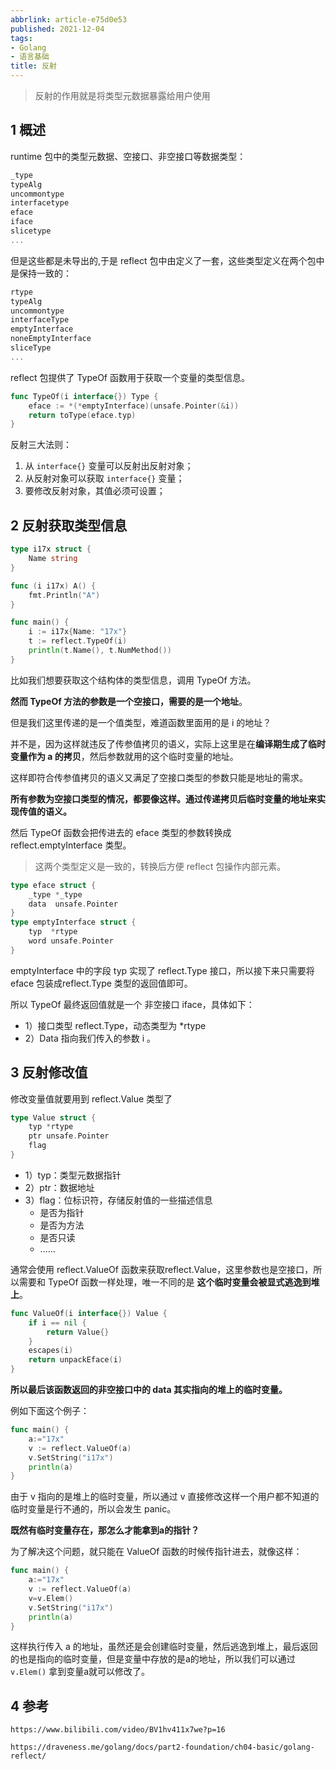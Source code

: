 ```yaml
---
abbrlink: article-e75d0e53
published: 2021-12-04
tags:
- Golang
- 语言基础
title: 反射
---
```


>反射的作用就是将类型元数据暴露给用户使用

<!--more-->
## 1 概述

 runtime 包中的类型元数据、空接口、非空接口等数据类型：

```go
_type
typeAlg
uncommontype
interfacetype
eface
iface
slicetype
...
```

但是这些都是未导出的,于是 reflect 包中由定义了一套，这些类型定义在两个包中是保持一致的：

```go
rtype
typeAlg
uncommontype
interfaceType
emptyInterface
noneEmptyInterface
sliceType
...
```


reflect 包提供了 TypeOf 函数用于获取一个变量的类型信息。

```go
func TypeOf(i interface{}) Type {
	eface := *(*emptyInterface)(unsafe.Pointer(&i))
	return toType(eface.typ)
}
```


反射三大法则：

1. 从 `interface{}` 变量可以反射出反射对象；
2. 从反射对象可以获取 `interface{}` 变量；
3. 要修改反射对象，其值必须可设置；

## 2 反射获取类型信息

```go
type i17x struct {
	Name string
}

func (i i17x) A() {
	fmt.Println("A")
}

func main() {
	i := i17x{Name: "17x"}
	t := reflect.TypeOf(i)
	println(t.Name(), t.NumMethod())
}
```

比如我们想要获取这个结构体的类型信息，调用 TypeOf 方法。

**然而 TypeOf 方法的参数是一个空接口，需要的是一个地址**。

但是我们这里传递的是一个值类型，难道函数里面用的是 i 的地址？

并不是，因为这样就违反了传参值拷贝的语义，实际上这里是在**编译期生成了临时变量作为 a 的拷贝**，然后参数就用的这个临时变量的地址。

这样即符合传参值拷贝的语义又满足了空接口类型的参数只能是地址的需求。

**所有参数为空接口类型的情况，都要像这样。通过传递拷贝后临时变量的地址来实现传值的语义。**


然后 TypeOf 函数会把传进去的 eface 类型的参数转换成 reflect.emptyInterface 类型。

> 这两个类型定义是一致的，转换后方便 reflect 包操作内部元素。


```go
type eface struct {
	_type *_type
	data  unsafe.Pointer
}
type emptyInterface struct {
	typ  *rtype
	word unsafe.Pointer
}
```

emptyInterface 中的字段 typ 实现了 reflect.Type 接口，所以接下来只需要将 eface 包装成reflect.Type 类型的返回值即可。

所以 TypeOf 最终返回值就是一个 非空接口 iface，具体如下：

* 1）接口类型 reflect.Type，动态类型为 *rtype
* 2）Data 指向我们传入的参数 i 。


## 3 反射修改值

修改变量值就要用到 reflect.Value 类型了

```go
type Value struct {
	typ *rtype
	ptr unsafe.Pointer
	flag
}
```

* 1）typ：类型元数据指针
* 2）ptr：数据地址
* 3）flag：位标识符，存储反射值的一些描述信息
  * 是否为指针
  * 是否为方法
  * 是否只读
  * ......

通常会使用 reflect.ValueOf 函数来获取reflect.Value，这里参数也是空接口，所以需要和 TypeOf 函数一样处理，唯一不同的是 **这个临时变量会被显式逃逸到堆上**。

```go
func ValueOf(i interface{}) Value {
	if i == nil {
		return Value{}
	}
	escapes(i)
	return unpackEface(i)
}
```

**所以最后该函数返回的非空接口中的 data 其实指向的堆上的临时变量。**

例如下面这个例子：

```go
func main() {
	a:="17x"
	v := reflect.ValueOf(a)
	v.SetString("i17x")
	println(a)
}
```

由于 v 指向的是堆上的临时变量，所以通过 v 直接修改这样一个用户都不知道的临时变量是行不通的，所以会发生 panic。

**既然有临时变量存在，那怎么才能拿到a的指针？**

为了解决这个问题，就只能在 ValueOf 函数的时候传指针进去，就像这样：

```go
func main() {
	a:="17x"
	v := reflect.ValueOf(a)
	v=v.Elem()
	v.SetString("i17x")
	println(a)
}
```

这样执行传入 a 的地址，虽然还是会创建临时变量，然后逃逸到堆上，最后返回的也是指向的临时变量，但是变量中存放的是a的地址，所以我们可以通过`v.Elem()` 拿到变量a就可以修改了。




## 4 参考

`https://www.bilibili.com/video/BV1hv411x7we?p=16`

`https://draveness.me/golang/docs/part2-foundation/ch04-basic/golang-reflect/`